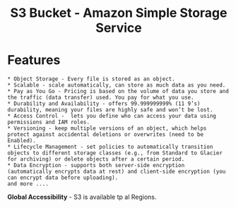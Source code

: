 <div align="center">

# **S3 Bucket - Amazon Simple Storage Service**

</div>

# Features

    * Object Storage - Every file is stored as an object.
    * Scalable - scale automatically, can store as much data as you need.
    * Pay as You Go - Pricing is based on the volume of data you store and the traffic (data transfer) used. You pay for what you use.
    * Durability and Availability - offers 99.999999999% (11 9’s) durability, meaning your files are highly safe and won’t be lost.
    * Access Control -  lets you define who can access your data using permissions and IAM roles.
    * Versioning - keep multiple versions of an object, which helps protect against accidental deletions or overwrites (need to be Enabled).
    * Lifecycle Management - set policies to automatically transition objects to different storage classes (e.g., from Standard to Glacier for archiving) or delete objects after a certain period.
    * Data Encryption - supports both server-side encryption (automatically encrypts data at rest) and client-side encryption (you can encrypt data before uploading).
    and more ....
     
__Global Accessibility__ - S3 is available tp al Regions.
    


